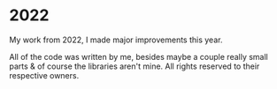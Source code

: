 # 2022
My work from 2022, I made major improvements this year.

All of the code was written by me, besides maybe a couple really small parts & of course the libraries aren't mine.
All rights reserved to their respective owners.
